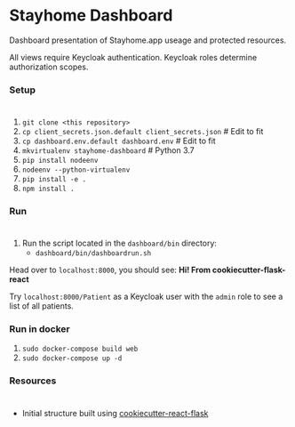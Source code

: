 # Stayhome Dashboard

Dashboard presentation of Stayhome.app useage and protected resources.

All views require Keycloak authentication.  Keycloak roles determine authorization scopes.

### Setup
#
1) `git clone <this repository>`
2) `cp client_secrets.json.default client_secrets.json`  # Edit to fit
3) `cp dashboard.env.default dashboard.env`  # Edit to fit
4) `mkvirtualenv stayhome-dashboard`  # Python 3.7
5) `pip install nodeenv`
6) `nodeenv --python-virtualenv`
7) `pip install -e .`
8) `npm install .`

### Run
#
1) Run the script located in the `dashboard/bin` directory:
   * `dashboard/bin/dashboardrun.sh`

Head over to `localhost:8000`, you should see: **Hi! From cookiecutter-flask-react**

Try `localhost:8000/Patient` as a Keycloak user with the `admin` role to see
a list of all patients.

### Run in docker
1) `sudo docker-compose build web`
2) `sudo docker-compose up -d`

### Resources
#
* Initial structure built using [cookiecutter-react-flask](https://github.com/arberx/cookiecutter-react-flask)
